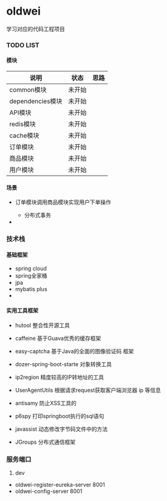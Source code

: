 # oldwei
学习对应的代码工程项目


### TODO LIST

#### 模块
|说明|状态|思路|
|----|----|---|
|common模块|未开始||
|dependencies模块|未开始||
|API模块|未开始||
|redis模块|未开始||
|cache模块|未开始||
|订单模块|未开始||
|商品模块|未开始||
|用户模块|未开始||

#### 场景

- 订单模块调用商品模块实现用户下单操作
    - 分布式事务
    
- 





### 技术栈

#### 基础框架
- spring cloud
- spring全家桶
- jpa
- mybatis plus
- 



#### 实用工具框架
- hutool    整合性开源工具
- caffeine  基于Guava优秀的缓存框架
- easy-captcha  基于Java的全面的图像验证码 框架  
- dozer-spring-boot-starte  对象转换工具
- ip2region 精度较高的IP转地址的工具
- UserAgentUtils 根据请求request获取客户端浏览器 ip 等信息
- antisamy 防止XSS工具的
- p6spy 打印springboot执行的sql语句

- javassist 动态修改字节码文件中的方法

- JGroups 分布式通信框架



### 服务端口

1. dev
-  oldwei-register-eureka-server 8001
-  oldwei-config-server 8001
